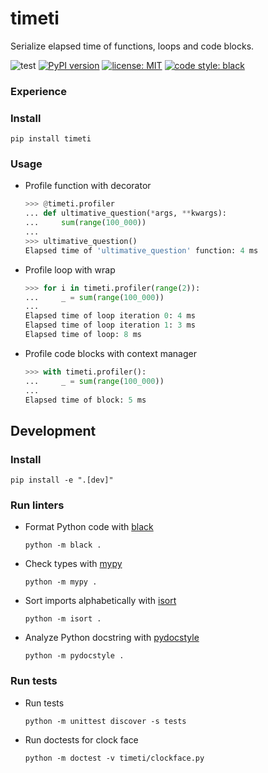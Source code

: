 # timeti
Serialize elapsed time of functions, loops and code blocks.

![test](https://github.com/kephircheek/python-timeti/actions/workflows/main.yml/badge.svg)
[![PyPI version](https://badge.fury.io/py/timeti.svg)](https://badge.fury.io/py/timeti)
[![license: MIT](https://img.shields.io/badge/License-MIT-yellow.svg)](https://opensource.org/licenses/MIT)
[![code style: black](https://img.shields.io/badge/code%20style-black-000000.svg)](https://github.com/psf/black)

### Experience

### Install 
```
pip install timeti
```

### Usage
- Profile function with decorator
  ```python
  >>> @timeti.profiler
  ... def ultimative_question(*args, **kwargs):
  ...     sum(range(100_000))
  ... 
  >>> ultimative_question()
  Elapsed time of 'ultimative_question' function: 4 ms
  ```

- Profile loop with wrap
  ```python
  >>> for i in timeti.profiler(range(2)):
  ...     _ = sum(range(100_000))
  ... 
  Elapsed time of loop iteration 0: 4 ms
  Elapsed time of loop iteration 1: 3 ms
  Elapsed time of loop: 8 ms
  ```

- Profile code blocks with context manager 
  ```python
  >>> with timeti.profiler():
  ...     _ = sum(range(100_000))
  ... 
  Elapsed time of block: 5 ms
  ```


## Development

### Install 
```
pip install -e ".[dev]"
```

### Run linters

- Format Python code with [black](https://github.com/psf/black)
  ```
  python -m black .
  ```

- Check types with [mypy](http://mypy-lang.org/)
  ```
  python -m mypy .
  ```

- Sort imports alphabetically with [isort](https://pycqa.github.io/isort/)
  ```
  python -m isort .
  ```
  
- Analyze Python docstring with [pydocstyle](http://www.pydocstyle.org/en/stable/) 
  ```
  python -m pydocstyle .
  ```

### Run tests  

- Run tests   
  ```  
  python -m unittest discover -s tests  
  ```  

- Run doctests for clock face  
  ```  
  python -m doctest -v timeti/clockface.py  
  ```  
